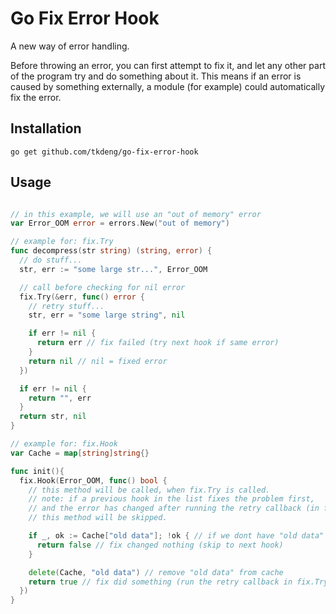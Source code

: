 # Go Fix Error Hook

A new way of error handling.

Before throwing an error, you can first attempt to fix it,
and let any other part of the program try and do something about it.
This means if an error is caused by something externally,
a module (for example) could automatically fix the error.

## Installation

```shell
go get github.com/tkdeng/go-fix-error-hook
```

## Usage

```go

// in this example, we will use an "out of memory" error
var Error_OOM error = errors.New("out of memory")

// example for: fix.Try
func decompress(str string) (string, error) {
  // do stuff...
  str, err := "some large str...", Error_OOM

  // call before checking for nil error
  fix.Try(&err, func() error {
    // retry stuff...
    str, err = "some large string", nil

    if err != nil {
      return err // fix failed (try next hook if same error)
    }
    return nil // nil = fixed error
  })

  if err != nil {
    return "", err
  }
  return str, nil
}

// example for: fix.Hook
var Cache = map[string]string{}

func init(){
  fix.Hook(Error_OOM, func() bool {
    // this method will be called, when fix.Try is called.
    // note: if a previous hook in the list fixes the problem first,
    // and the error has changed after running the retry callback (in fix.Try),
    // this method will be skipped.

    if _, ok := Cache["old data"]; !ok { // if we dont have "old data" in out cache, return false
      return false // fix changed nothing (skip to next hook)
    }

    delete(Cache, "old data") // remove "old data" from cache
    return true // fix did something (run the retry callback in fix.Try)
  })
}

```
